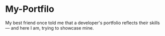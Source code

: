# My-Portfilo
My best friend once told me that a developer's portfolio reflects their skills — and here I am, trying to showcase mine.

